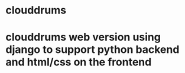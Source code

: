 # clouddrums
# clouddrums web version using django to support python backend and html/css on the frontend
